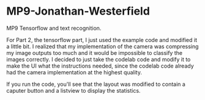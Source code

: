 # MP9-Jonathan-Westerfield
MP9 Tensorflow and text recognition.

For Part 2, the tensorflow part, I just used the example code and modified it a little bit.
 I realized that my implementation of the
camera was compressing my image outputs too much and it would be impossible to classify the images correctly. I decided to just take
the codelab code and modify it to make the UI what the instructions needed, since the codelab code already had the camera
implementation at the highest quality.

If you run the code, you'll see that the layout was modified to contain a caputer button 
and a listview to display the statistics.
